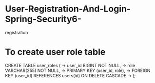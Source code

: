 # User-Registration-And-Login-Spring-Security6-
registration
# To create user role table
CREATE TABLE user_roles (
->     user_id BIGINT NOT NULL,
->     role VARCHAR(255) NOT NULL,
->     PRIMARY KEY (user_id, role),
->     FOREIGN KEY (user_id) REFERENCES users(id) ON DELETE CASCADE
-> );

